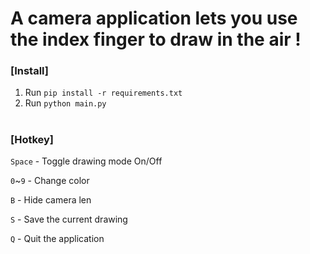 # A camera application lets you use the index finger to draw in the air !

### [Install]
1.  Run `pip install -r requirements.txt`
2.  Run `python main.py`

   
#


### [Hotkey] 
`Space` - Toggle drawing mode On/Off

`0`~`9` - Change color

`B` - Hide camera len

`S` - Save the current drawing

`Q` - Quit the application



